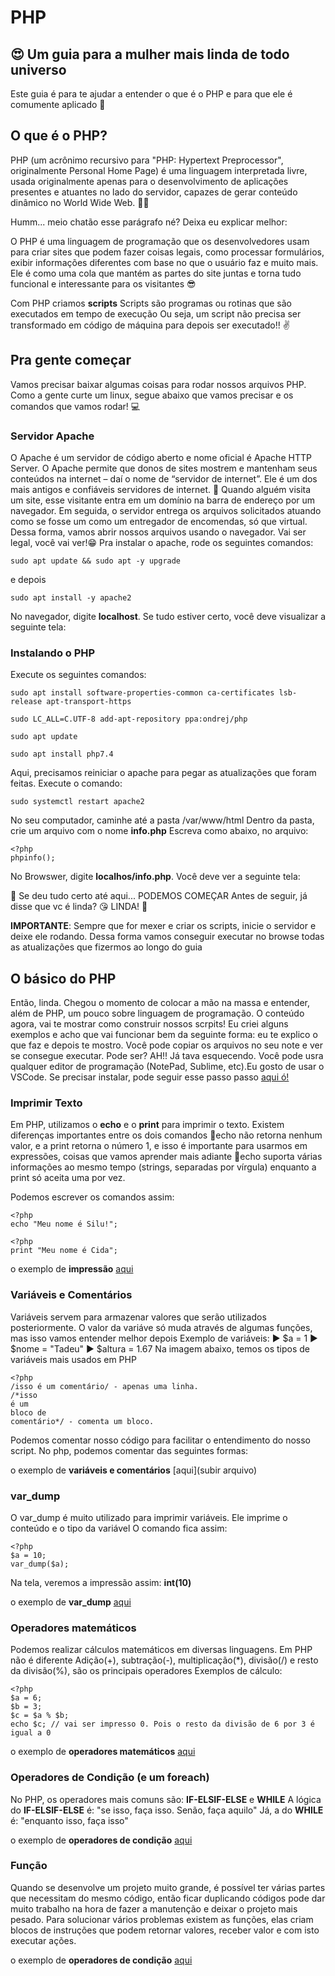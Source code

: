 # PHP 
## 😍 Um guia para a mulher mais linda de todo universo 

Este guia é para te ajudar a entender o que é o PHP e para que ele é comumente aplicado 🚀

## O que é o PHP?
PHP (um acrônimo recursivo para "PHP: Hypertext Preprocessor", originalmente Personal Home Page) é uma linguagem interpretada livre, usada originalmente apenas para o desenvolvimento de aplicações
presentes e atuantes no lado do servidor, capazes de gerar conteúdo
dinâmico no World Wide Web. 🗿🍷

Humm... meio chatão esse parágrafo né? Deixa eu explicar melhor: 

O PHP é uma linguagem de programação que os desenvolvedores usam para criar sites que podem fazer coisas legais, como processar formulários, exibir informações diferentes com base no que o usuário faz e muito mais. Ele é como uma cola que mantém as partes do site juntas e torna tudo funcional e interessante para os visitantes 😎

Com PHP criamos **scripts** 
Scripts são programas ou rotinas que são executados em tempo de execução
Ou seja, um script não precisa ser transformado em código de máquina para depois ser executado!! ✌️

## Pra gente começar
Vamos precisar baixar algumas coisas para rodar nossos arquivos PHP. Como a gente curte um linux, segue abaixo  que vamos precisar e os comandos que vamos rodar! 💻 

### Servidor Apache
O Apache é um servidor de código aberto e nome oficial é Apache HTTP Server.
O Apache permite que donos de sites mostrem e mantenham seus conteúdos na internet – daí o nome de “servidor de internet”. Ele é um dos mais antigos e confiáveis servidores de internet. 🐻
Quando alguém visita um site, esse visitante entra em um domínio na barra de endereço por um navegador. Em seguida, o servidor entrega os arquivos solicitados atuando como se fosse um como um entregador de encomendas, só que virtual.
Dessa forma, vamos abrir nossos arquivos usando o navegador. Vai ser legal, você vai ver!😁
Pra instalar o apache, rode os seguintes comandos:
```
sudo apt update && sudo apt -y upgrade
```
e depois
```
sudo apt install -y apache2
```
No navegador, digite **localhost**. Se tudo estiver certo, você deve visualizar a seguinte tela:

### Instalando o PHP 
Execute os seguintes comandos:
```
sudo apt install software-properties-common ca-certificates lsb-release apt-transport-https
```
```
sudo LC_ALL=C.UTF-8 add-apt-repository ppa:ondrej/php
```
```
sudo apt update
```
```
sudo apt install php7.4
```
Aqui, precisamos reiniciar o apache para pegar as atualizações que foram feitas. Execute o comando:
```
sudo systemctl restart apache2
```
No seu computador, caminhe até a pasta /var/www/html
Dentro da pasta, crie um arquivo com o nome **info.php**
Escreva como abaixo, no arquivo:

```
<?php
phpinfo();
```
No Browswer, digite **localhos/info.php**. Você deve ver a seguinte tela:

🎯 Se deu tudo certo até aqui... PODEMOS COMEÇAR
Antes de seguir, já disse que vc é linda? 😘
LINDA!  💞

**IMPORTANTE**: Sempre que for mexer e criar os scripts, inicie o servidor e deixe ele rodando. Dessa forma vamos conseguir executar no browse todas as atualizações que fizermos ao longo do guia

## O básico do PHP
Então, linda. Chegou o momento de colocar a mão na massa e entender, além de PHP, um pouco sobre linguagem de programação.
O conteúdo agora, vai te mostrar como construir nossos scrpits!
Eu criei alguns exemplos e acho que vai funcionar bem da seguinte forma: eu te explico o que faz e depois te mostro. Você pode copiar os arquivos no seu note e ver se consegue executar. Pode ser?
AH!! Já tava esquecendo. Você pode usra qualquer editor de programação (NotePad, Sublime, etc).Eu gosto de usar o VSCode. Se precisar instalar, pode seguir esse passo passo [aqui ó!](https://www.edivaldobrito.com.br/visual-studio-code-no-linux/) 

### Imprimir Texto
Em PHP, utilizamos o **echo** e o **print** para imprimir o texto. 
Existem diferenças importantes entre os dois comandos
📝echo não retorna nenhum valor, e a print retorna o número 1, e isso é importante para usarmos em expressões, coisas que vamos aprender mais adiante
📝echo suporta várias informações ao mesmo tempo (strings, separadas por vírgula) enquanto a print só aceita uma por vez.

Podemos escrever os comandos assim:
```
<?php
echo "Meu nome é Silu!";
```
```
<?php
print "Meu nome é Cida";
```
o exemplo de **impressão** [aqui](https://github.com/LourenaOhara/php/blob/main/basic/print.php)

### Variáveis e Comentários
Variáveis servem para armazenar valores que serão utilizados posteriormente. O valor da variáve só muda através de algumas funções, mas isso vamos entender melhor depois
Exemplo de variáveis:
▶️ $a = 1
▶️ $nome = "Tadeu"
▶️ $altura = 1.67
Na imagem abaixo, temos os tipos de variáveis mais usados em PHP
```
<?php
/isso é um comentário/ - apenas uma linha.
/*isso
é um
bloco de
comentário*/ - comenta um bloco.
```
Podemos comentar nosso código para facilitar o entendimento do nosso script. No php, podemos comentar das seguintes formas:

o exemplo de **variáveis e comentários** [aqui](subir arquivo)

### var_dump
O var_dump é muito utilizado para imprimir variáveis. Ele imprime o conteúdo e o tipo da variável
O comando fica assim:

```
<?php
$a = 10;
var_dump($a);
```
Na tela, veremos a impressão assim: **int(10)**

o exemplo de **var_dump** [aqui](https://github.com/LourenaOhara/php/blob/main/basic/var.php)

### Operadores matemáticos
Podemos realizar cálculos matemáticos em diversas linguagens. Em PHP não é diferente
Adição(+), subtração(-), multiplicação(*), divisão(/) e resto da divisão(%), são os principais operadores
Exemplos de cálculo:
```
<?php
$a = 6;
$b = 3;
$c = $a % $b;
echo $c; // vai ser impresso 0. Pois o resto da divisão de 6 por 3 é igual a 0
```
o exemplo de **operadores matemáticos** [aqui](https://github.com/LourenaOhara/php/blob/main/basic/math.php)

### Operadores de Condição (e um foreach)
No PHP, os operadores mais comuns são: **IF-ELSIF-ELSE** e **WHILE**
A lógica do **IF-ELSIF-ELSE** é: "se isso, faça isso. Senão, faça aquilo"
Já, a do **WHILE** é: "enquanto isso, faça isso"

o exemplo de **operadores de condição** [aqui](https://github.com/LourenaOhara/php/blob/main/basic/cond.php)

### Função
Quando se desenvolve um projeto muito grande, é possível ter várias partes que necessitam do mesmo código, então ficar duplicando códigos pode dar muito trabalho na hora de fazer a manutenção e deixar o projeto mais pesado. Para solucionar vários problemas existem as funções, elas criam blocos de instruções que podem retornar valores, receber valor e com isto executar ações.

o exemplo de **operadores de condição** [aqui](https://github.com/LourenaOhara/php/blob/main/basic/func.php)
